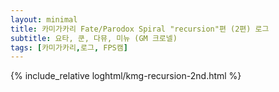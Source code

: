 ```yaml
---
layout: minimal
title: 카미가카리 Fate/Parodox Spiral "recursion"편 (2편) 로그
subtitle: 요타, 쿤, 다뮤, 미뉴 (GM 크로넬)
tags: [카미가카리,로그, FPS캠]
---
```


{% include_relative loghtml/kmg-recursion-2nd.html %}